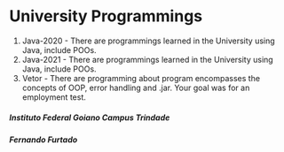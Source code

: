 # University Programmings

  1. Java-2020 - There are programmings learned in the University using Java, include POOs.
  2. Java-2021 - There are programmings learned in the University using Java, include POOs.
  3. Vetor - There are programming about program encompasses the concepts of OOP, error handling and .jar. Your goal was for an employment test.

##### _Instituto Federal Goiano Campus Trindade_
##### _Fernando Furtado_
